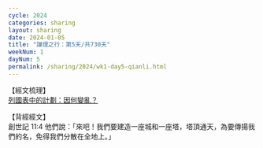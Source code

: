 ```yaml
---
cycle: 2024
categories: sharing
layout: sharing
date: 2024-01-05
title: "謙理之行：第5天/共730天"
weekNum: 1
dayNum: 5
permalink: /sharing/2024/wk1-day5-qianli.html
---
```

【經文梳理】  
<a href="https://youtu.be/-HZTv6En7ac_blank" target="_blank">列國表中的計劃：因何變亂？</a>

【背經經文】  
創世記 11:4 他們說：「來吧！我們要建造一座城和一座塔，塔頂通天，為要傳揚我們的名，免得我們分散在全地上。」

